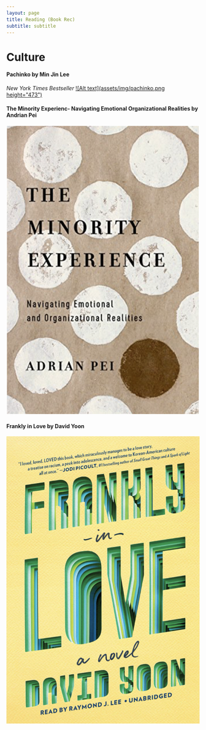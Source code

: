 ```yaml
---
layout: page
title: Reading (Book Rec)
subtitle: subtitle 
---
```


# Culture 

#### Pachinko by Min Jin Lee
_New York Times Bestseller_
 [![Alt text](assets/img/pachinko.png height="473")](https://www.minjinlee.com/book/pachinko/)




#### The Minority Experienc- Navigating Emotional Organizational Realities by Andrian Pei

 [![Alt text](assets/img/minority.png)](https://www.amazon.com/Minority-Experience-Navigating-Emotional-Organizational/dp/0830845488)
 
 
 
 #### Frankly in Love by David Yoon 

 [![Alt text](assets/img/frankly.png)](https://www.penguinrandomhouse.com/books/598579/frankly-in-love-by-david-yoon/)
 
 
 
 

